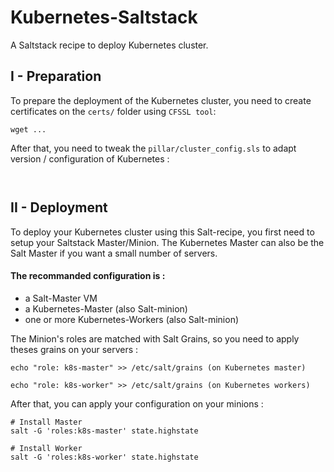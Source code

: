 # Kubernetes-Saltstack
A Saltstack recipe to deploy Kubernetes cluster. 

## I - Preparation

To prepare the deployment of the Kubernetes cluster, you need to create certificates on the `certs/` folder using `CFSSL tool`: 

```
wget ...

```

After that, you need to tweak the `pillar/cluster_config.sls` to adapt version / configuration of Kubernetes : 

```


```


## II - Deployment

To deploy your Kubernetes cluster using this Salt-recipe, you first need to setup your Saltstack Master/Minion. 
The Kubernetes Master can also be the Salt Master if you want a small number of servers. 

#### The recommanded configuration is : 

- a Salt-Master VM
- a Kubernetes-Master (also Salt-minion)
- one or more Kubernetes-Workers (also Salt-minion)

The Minion's roles are matched with Salt Grains, so you need to apply theses grains on your servers : 

`echo "role: k8s-master" >> /etc/salt/grains (on Kubernetes master)`

`echo "role: k8s-worker" >> /etc/salt/grains (on Kubernetes workers)`


After that, you can apply your configuration on your minions :

```
# Install Master
salt -G 'roles:k8s-master' state.highstate

# Install Worker
salt -G 'roles:k8s-worker' state.highstate

```

